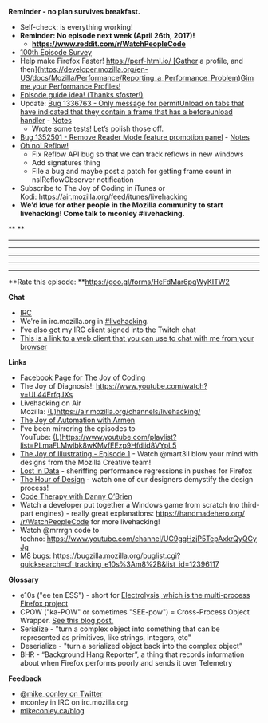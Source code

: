 **Reminder - no plan survives breakfast.**

- Self-check: is everything working!
- **Reminder: No episode next week (April 26th, 2017)!**
    - **https://www.reddit.com/r/WatchPeopleCode**
- [100th Episode Survey](https://docs.google.com/forms/d/1xLPJFRB3nZfD8q3H-o8r6AwAGNMFRkM83b00gKEiTNU/viewform?edit_requested=true)
- Help make Firefox Faster! https://perf-html.io/ [Gather a profile, and then](https://developer.mozilla.org/en-US/docs/Mozilla/Performance/Reporting_a_Performance_Problem)[Gimme your Performance Profiles!](https://docs.google.com/a/mozilla.com/forms/d/e/1FAIpQLSePiq1ifvrY6EzDowEdqKdb-tGGm-AvgG86ivU9ipv7FsggKQ/viewform)
- [Episode guide idea! (Thanks sfoster!)](https://github.com/mikeconley/joy-of-coding-episode-guide)
- Update: [Bug 1336763 - Only message for permitUnload on tabs that have indicated that they contain a frame that has a beforeunload handler](https://bugzilla.mozilla.org/show_bug.cgi?id=1336763) - [Notes](https://www.evernote.com/l/AbKeOg5UmL9AP5SvyVt3bUbIrHALVOdG-UM)
    - Wrote some tests! Let’s polish those off.
- [Bug 1352501 - Remove Reader Mode feature promotion panel](https://bugzilla.mozilla.org/show_bug.cgi?id=1352501) - [Notes](https://www.evernote.com/l/AbLhNefSWN5Iq78KCJYqlvcVImPdeHoC6VU)
- [Oh no! Reflow!](https://github.com/mikeconley/ohnoreflow/)
    - Fix Reflow API bug so that we can track reflows in new windows
    - Add signatures thing
    - File a bug and maybe post a patch for getting frame count in nsIReflowObserver notification
- Subscribe to The Joy of Coding in iTunes or Kodi: https://air.mozilla.org/feed/itunes/livehacking
- **We'd love for other people in the Mozilla community to start livehacking! Come talk to mconley #livehacking.**

**
**
****
****
****
****
****
**Rate this episode: **https://goo.gl/forms/HeFdMar6pqWyKITW2

**Chat**

- [IRC](https://wiki.mozilla.org/IRC)
- We're in irc.mozilla.org in [#livehacking](http://client00.chat.mibbit.com/?channel=%23livehacking&server=irc.mozilla.org).
- I’ve also got my IRC client signed into the Twitch chat
- [This is a link to a web client that you can use to chat with me from your browser](https://client00.chat.mibbit.com/?channel=%23livehacking&server=irc.mozilla.org)

**Links**

- [Facebook Page for The Joy of Coding](https://www.facebook.com/TheJoyOfCoding1/)
- The Joy of Diagnosis!: https://www.youtube.com/watch?v=UL44ErfqJXs
- Livehacking on Air Mozilla: [(L)](https://air.mozilla.org/channels/livehacking/)https://air.mozilla.org/channels/livehacking/
- [The Joy of Automation with Armen](https://www.youtube.com/channel/UCBgCmdvPaoYyha7JI33rfDQ)
- I've been mirroring the episodes to YouTube: [(L)](https://www.youtube.com/playlist?list=PLmaFLMwlbk8wKMvfEEzp9Hfdlid8VYpL5)https://www.youtube.com/playlist?list=PLmaFLMwlbk8wKMvfEEzp9Hfdlid8VYpL5
- [The Joy of Illustrating - Episode 1](https://www.youtube.com/watch?v=5g82nBPNVbc) - Watch @mart3ll blow your mind with designs from the Mozilla Creative team!
- [Lost in Data](https://air.mozilla.org/lost-in-data-episode-1/) - sheriffing performance regressions in pushes for Firefox
- [The Hour of Design](https://www.youtube.com/watch?v=8_Ld4hOU1QU) - watch one of our designers demystify the design process!
- [Code Therapy with Danny O’Brien](https://www.youtube.com/channel/UCDShi-SQdFVRnQrMla9G_kQ)
- Watch a developer put together a Windows game from scratch (no third-part engines) - really great explanations: https://handmadehero.org/
- [/r/WatchPeopleCode](https://www.reddit.com/r/WatchPeopleCode) for more livehacking!
- Watch @mrrrgn code to techno: https://www.youtube.com/channel/UC9ggHzjP5TepAxkrQyQCyJg
- M8 bugs: https://bugzilla.mozilla.org/buglist.cgi?quicksearch=cf_tracking_e10s%3Am8%2B&list_id=12396117

**Glossary**

- e10s ("ee ten ESS") - short for [Electrolysis, which is the multi-process Firefox project](https://wiki.mozilla.org/Electrolysis)
- CPOW ("ka-POW" or sometimes "SEE-pow") = Cross-Process Object Wrapper. [See this blog post.](http://mikeconley.ca/blog/2015/02/17/on-unsafe-cpow-usage-in-firefox-desktop-and-why-is-my-nightly-so-sluggish-with-e10s-enabled/)
- Serialize - "turn a complex object into something that can be represented as primitives, like strings, integers, etc"
- Deserialize - "turn a serialized object back into the complex object”
- BHR - “Background Hang Reporter”, a thing that records information about when Firefox performs poorly and sends it over Telemetry

**Feedback**

- [@mike_conley on Twitter](https://twitter.com/mike_conley)
- mconley in IRC on irc.mozilla.org
- [mikeconley.ca/blog](http://mikeconley.ca/blog/)